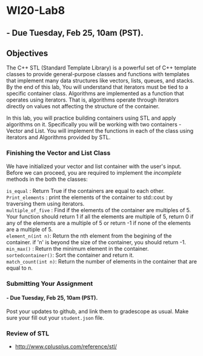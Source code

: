 # WI20-Lab8
## - Due Tuesday, Feb 25, 10am (PST).


## Objectives 
The C++ STL (Standard Template Library) is a powerful set of C++ template classes to provide general-purpose classes and functions with templates that implement many data structures like vectors, lists, queues, and stacks. By the end of this lab, You will understand that iterators must be tied to a specific container class. Algorithms are implemented as a function that operates using iterators. That is, algorithms operate through iterators directly on values not affecting the structure of the container. 

In this lab, you will practice building containers using STL and apply algorithms on it. Specifically you will be working with two containers - Vector and List. You will implement the functions in each of the class using iterators and Algorithms provided by STL.

### Finishing the Vector and List Class
We have initialized your vector and list container with the user's input. Before we can proceed, you are required to implement the _incomplete_ methods in the both the classes:

`is_equal` :  Return True if the containers are equal to each other.  
`Print_elements` : print the elements of the container to std::cout by traversing them using iterators.  
`multiple_of_five` : Find if the elements of the container are multiples of 5. Your function should return 1 if all the elements are multiple of 5, return 0 if any of the elements are a multiple of 5 or return -1 if none of the elements are a multiple of 5.  
`element_n(int n)`: Return the nth element from the begining of the container. if 'n' is beyond the size of the container, you should return -1.  
`min_max()` : Return the minimum element in the container.  
`sortedcontainer()`: Sort the container and return it.  
`match_count(int n)`: Return the number of elements in the container that are equal to n.  

### Submitting Your Assignment
#### - Due Tuesday, Feb 25, 10am (PST).

Post your updates to github, and link them to gradescope as usual.  Make sure your fill out your `student.json` file. 

### Review of STL
- http://www.cplusplus.com/reference/stl/
